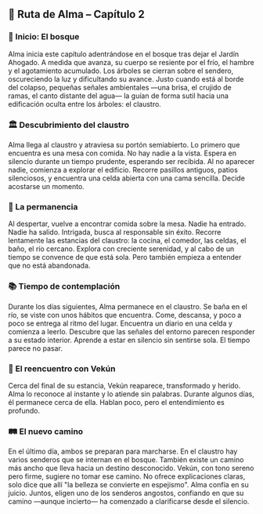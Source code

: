 ## 🧭 Ruta de Alma – Capítulo 2

### 🌲 Inicio: El bosque

Alma inicia este capítulo adentrándose en el bosque tras dejar el Jardín Ahogado. A medida que avanza, su cuerpo se resiente por el frío, el hambre y el agotamiento acumulado. Los árboles se cierran sobre el sendero, oscureciendo la luz y dificultando su avance. Justo cuando está al borde del colapso, pequeñas señales ambientales —una brisa, el crujido de ramas, el canto distante del agua— la guían de forma sutil hacia una edificación oculta entre los árboles: el claustro.

### 🏛️ Descubrimiento del claustro

Alma llega al claustro y atraviesa su portón semiabierto. Lo primero que encuentra es una mesa con comida. No hay nadie a la vista. Espera en silencio durante un tiempo prudente, esperando ser recibida. Al no aparecer nadie, comienza a explorar el edificio. Recorre pasillos antiguos, patios silenciosos, y encuentra una celda abierta con una cama sencilla. Decide acostarse un momento.

### 🛌 La permanencia

Al despertar, vuelve a encontrar comida sobre la mesa. Nadie ha entrado. Nadie ha salido. Intrigada, busca al responsable sin éxito. Recorre lentamente las estancias del claustro: la cocina, el comedor, las celdas, el baño, el río cercano. Explora con creciente serenidad, y al cabo de un tiempo se convence de que está sola. Pero también empieza a entender que no está abandonada.

### 📚 Tiempo de contemplación

Durante los días siguientes, Alma permanece en el claustro. Se baña en el río, se viste con unos hábitos que encuentra. Come, descansa, y poco a poco se entrega al ritmo del lugar. Encuentra un diario en una celda y comienza a leerlo. Descubre que las señales del entorno parecen responder a su estado interior. Aprende a estar en silencio sin sentirse sola. El tiempo parece no pasar.

### 🐾 El reencuentro con Vekún

Cerca del final de su estancia, Vekún reaparece, transformado y herido. Alma lo reconoce al instante y lo atiende sin palabras. Durante algunos días, él permanece cerca de ella. Hablan poco, pero el entendimiento es profundo.

### 🛤️ El nuevo camino

En el último día, ambos se preparan para marcharse. En el claustro hay varios senderos que se internan en el bosque. También existe un camino más ancho que lleva hacia un destino desconocido. Vekún, con tono sereno pero firme, sugiere no tomar ese camino. No ofrece explicaciones claras, solo dice que allí "la belleza se convierte en espejismo". Alma confía en su juicio. Juntos, eligen uno de los senderos angostos, confiando en que su camino —aunque incierto— ha comenzado a clarificarse desde el silencio.
